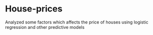 # House-prices
Analyzed some factors which affects the price of houses using logistic regression and other predictive models
